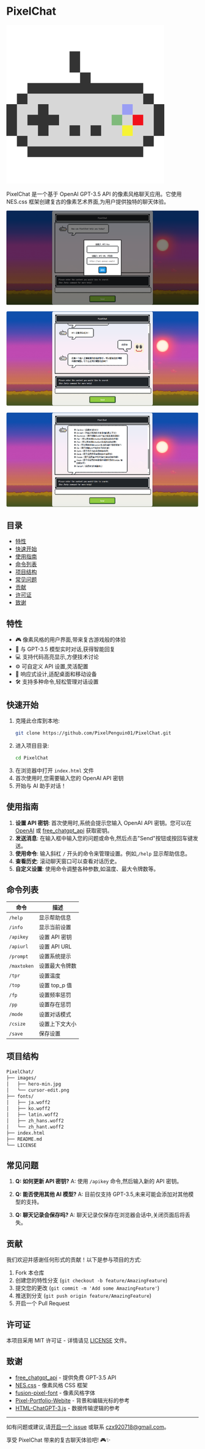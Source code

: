 # PixelChat

![PixelChat Logo](images/logo.png)

PixelChat 是一个基于 OpenAI GPT-3.5 API 的像素风格聊天应用。它使用 NES.css 框架创建复古的像素艺术界面,为用户提供独特的聊天体验。

![PixelChat Screenshot](images/1.png)

![PixelChat Screenshot](images/2.png)

![PixelChat Screenshot](images/3.png)

## 目录

- [特性](#特性)
- [快速开始](#快速开始)
- [使用指南](#使用指南)
- [命令列表](#命令列表)
- [项目结构](#项目结构)
- [常见问题](#常见问题)
- [贡献](#贡献)
- [许可证](#许可证)
- [致谢](#致谢)

## 特性

- 🎮 像素风格的用户界面,带来复古游戏般的体验
- 🤖 与 GPT-3.5 模型实时对话,获得智能回复
- 💻 支持代码高亮显示,方便技术讨论
- ⚙️ 可自定义 API 设置,灵活配置
- 📱 响应式设计,适配桌面和移动设备
- 🛠 支持多种命令,轻松管理对话设置

## 快速开始

1. 克隆此仓库到本地:
   ```bash
   git clone https://github.com/PixelPenguin01/PixelChat.git
   ```
2. 进入项目目录:
   ```bash
   cd PixelChat
   ```
3. 在浏览器中打开 `index.html` 文件
4. 首次使用时,您需要输入您的 OpenAI API 密钥
5. 开始与 AI 助手对话！

## 使用指南

1. **设置 API 密钥**: 首次使用时,系统会提示您输入 OpenAI API 密钥。您可以在 [OpenAI](https://openai.com/) 或 [free_chatgpt_api](https://github.com/popjane/free_chatgpt_api) 获取密钥。
2. **发送消息**: 在输入框中输入您的问题或命令,然后点击"Send"按钮或按回车键发送。
3. **使用命令**: 输入斜杠 `/` 开头的命令来管理设置。例如,`/help` 显示帮助信息。
4. **查看历史**: 滚动聊天窗口可以查看对话历史。
5. **自定义设置**: 使用命令调整各种参数,如温度、最大令牌数等。

## 命令列表

| 命令 | 描述 |
|------|------|
| `/help` | 显示帮助信息 |
| `/info` | 显示当前设置 |
| `/apikey` | 设置 API 密钥 |
| `/apiurl` | 设置 API URL |
| `/prompt` | 设置系统提示 |
| `/maxtoken` | 设置最大令牌数 |
| `/tpr` | 设置温度 |
| `/top` | 设置 top_p 值 |
| `/fp` | 设置频率惩罚 |
| `/pp` | 设置存在惩罚 |
| `/mode` | 设置对话模式 |
| `/csize` | 设置上下文大小 |
| `/save` | 保存设置 |

## 项目结构

```
PixelChat/
├── images/
│   ├── hero-min.jpg
│   └── cursor-edit.png
├── fonts/
│   ├── ja.woff2
│   ├── ko.woff2
│   ├── latin.woff2
│   ├── zh_hans.woff2
│   └── zh_hant.woff2
├── index.html
├── README.md
└── LICENSE
```

## 常见问题

1. **Q: 如何更新 API 密钥?**
   A: 使用 `/apikey` 命令,然后输入新的 API 密钥。

2. **Q: 能否使用其他 AI 模型?**
   A: 目前仅支持 GPT-3.5,未来可能会添加对其他模型的支持。

3. **Q: 聊天记录会保存吗?**
   A: 聊天记录仅保存在浏览器会话中,关闭页面后将丢失。

## 贡献

我们欢迎并感谢任何形式的贡献！以下是参与项目的方式:

1. Fork 本仓库
2. 创建您的特性分支 (`git checkout -b feature/AmazingFeature`)
3. 提交您的更改 (`git commit -m 'Add some AmazingFeature'`)
4. 推送到分支 (`git push origin feature/AmazingFeature`)
5. 开启一个 Pull Request

## 许可证

本项目采用 MIT 许可证 - 详情请见 [LICENSE](LICENSE) 文件。

## 致谢

- [free_chatgpt_api](https://github.com/popjane/free_chatgpt_api) - 提供免费 GPT-3.5 API
- [NES.css](https://github.com/nostalgic-css/NES.css) - 像素风格 CSS 框架
- [fusion-pixel-font](https://github.com/TakWolf/fusion-pixel-font) - 像素风格字体
- [Pixel-Portfolio-Webite](https://github.com/bearlike/Pixel-Portfolio-Webite) - 背景和编辑光标的参考
- [HTML-ChatGPT-3.js](https://github.com/sdsds222/HTML-ChatGPT-3.js/) - 数据传输逻辑的参考

---

如有问题或建议,请[开启一个 issue](https://github.com/PixelPenguin01/PixelChat/issues) 或联系 czx920718@gmail.com。

享受 PixelChat 带来的复古聊天体验吧! 🎮✨
